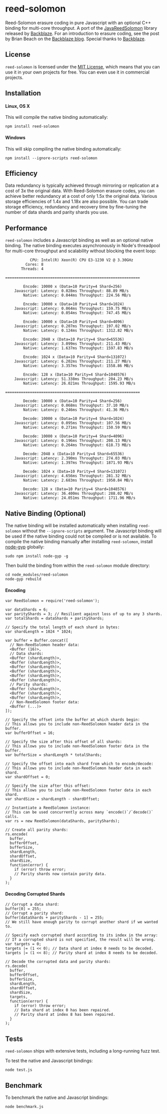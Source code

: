 # reed-solomon
Reed-Solomon erasure coding in pure Javascript with an optional C++ binding for multi-core throughput. A port of the [JavaReedSolomon](https://github.com/Backblaze/JavaReedSolomon) library released by [Backblaze](http://backblaze.com). For an introduction to erasure coding, see the post by Brian Beach on the [Backblaze blog](https://www.backblaze.com/blog/reed-solomon/). Special thanks to [Backblaze](http://backblaze.com).

## License
`reed-solomon` is licensed under the [MIT License](https://en.wikipedia.org/wiki/MIT_License), which means that you can use it in your own projects for free. You can even use it in commercial projects.

## Installation
#### Linux, OS X
This will compile the native binding automatically:
```
npm install reed-solomon
```
#### Windows
This will skip compiling the native binding automatically:
```
npm install --ignore-scripts reed-solomon
```

## Efficiency
Data redundancy is typically achieved through mirroring or replication at a cost of 3x the original data. With Reed-Solomon erasure codes, you can achieve better redundancy at a cost of only 1.5x the original data. Various storage efficiencies of 1.4x and 1.18x are also possible. You can trade storage efficiency, redundancy and recovery time by fine-tuning the number of data shards and parity shards you use.

## Performance
`reed-solomon` includes a Javascript binding as well as an optional native binding. The native binding executes asynchronously in Node's threadpool for multi-core throughput and scalability without blocking the event loop:
```
           CPU: Intel(R) Xeon(R) CPU E3-1230 V2 @ 3.30GHz
         Cores: 8
       Threads: 4

============================================================

        Encode: 10000 x (Data=10 Parity=4 Shard=256)
    Javascript: Latency: 0.028ms Throughput: 88.89 MB/s
        Native: Latency: 0.044ms Throughput: 224.56 MB/s

        Encode: 10000 x (Data=10 Parity=4 Shard=1024)
    Javascript: Latency: 0.064ms Throughput: 159.75 MB/s
        Native: Latency: 0.054ms Throughput: 747.45 MB/s

        Encode: 10000 x (Data=10 Parity=4 Shard=4096)
    Javascript: Latency: 0.207ms Throughput: 197.02 MB/s
        Native: Latency: 0.124ms Throughput: 1312.82 MB/s

        Encode: 2048 x (Data=10 Parity=4 Shard=65536)
    Javascript: Latency: 3.099ms Throughput: 211.43 MB/s
        Native: Latency: 1.637ms Throughput: 1597.83 MB/s

        Encode: 1024 x (Data=10 Parity=4 Shard=131072)
    Javascript: Latency: 6.202ms Throughput: 211.27 MB/s
        Native: Latency: 3.357ms Throughput: 1558.86 MB/s

        Encode: 128 x (Data=10 Parity=4 Shard=1048576)
    Javascript: Latency: 51.338ms Throughput: 204.23 MB/s
        Native: Latency: 26.021ms Throughput: 1595.93 MB/s

============================================================

        Decode: 10000 x (Data=10 Parity=4 Shard=256)
    Javascript: Latency: 0.068ms Throughput: 37.10 MB/s
        Native: Latency: 0.246ms Throughput: 41.36 MB/s

        Decode: 10000 x (Data=10 Parity=4 Shard=1024)
    Javascript: Latency: 0.095ms Throughput: 107.56 MB/s
        Native: Latency: 0.271ms Throughput: 150.59 MB/s

        Decode: 10000 x (Data=10 Parity=4 Shard=4096)
    Javascript: Latency: 0.196ms Throughput: 208.13 MB/s
        Native: Latency: 0.264ms Throughput: 618.73 MB/s

        Decode: 2048 x (Data=10 Parity=4 Shard=65536)
    Javascript: Latency: 2.390ms Throughput: 274.03 MB/s
        Native: Latency: 1.397ms Throughput: 1871.93 MB/s

        Decode: 1024 x (Data=10 Parity=4 Shard=131072)
    Javascript: Latency: 4.656ms Throughput: 281.32 MB/s
        Native: Latency: 2.683ms Throughput: 1950.84 MB/s

        Decode: 128 x (Data=10 Parity=4 Shard=1048576)
    Javascript: Latency: 36.400ms Throughput: 288.02 MB/s
        Native: Latency: 24.051ms Throughput: 1711.96 MB/s
```

## Native Binding (Optional)
The native binding will be installed automatically when installing `reed-solomon` without the `--ignore-scripts` argument. The Javascript binding will be used if the native binding could not be compiled or is not available. To compile the native binding manually after installing `reed-solomon`, install [node-gyp](https://www.npmjs.com/package/node-gyp) globally:
```
sudo npm install node-gyp -g
```
Then build the binding from within the `reed-solomon` module directory:
```
cd node_modules/reed-solomon
node-gyp rebuild
```

#### Encoding
```
var ReedSolomon = require('reed-solomon');

var dataShards = 6;
var parityShards = 3; // Resilient against loss of up to any 3 shards.
var totalShards = dataShards + parityShards;

// Specify the total length of each shard in bytes:
var shardLength = 1024 * 1024;

var buffer = Buffer.concat([
  // Non-ReedSolomon header data:
  <Buffer (16)>,
  // Data shards:
  <Buffer (shardLength)>,
  <Buffer (shardLength)>,
  <Buffer (shardLength)>,
  <Buffer (shardLength)>,
  <Buffer (shardLength)>,
  <Buffer (shardLength)>,
  // Parity shards:
  <Buffer (shardLength)>,
  <Buffer (shardLength)>,
  <Buffer (shardLength)>,
  // Non-ReedSolomon footer data:
  <Buffer (...)>
]);

// Specify the offset into the buffer at which shards begin:
// This allows you to include non-ReedSolomon header data in the buffer.
var bufferOffset = 16;

// Specify the size after this offset of all shards:
// This allows you to include non-ReedSolomon footer data in the buffer.
var bufferSize = shardLength * totalShards;

// Specify the offset into each shard from which to encode/decode:
// This allows you to include non-ReedSolomon header data in each shard.
var shardOffset = 0;

// Specify the size after this offset:
// This allows you to include non-ReedSolomon footer data in each shard.
var shardSize = shardLength - shardOffset;

// Instantiate a ReedSolomon instance:
// This can be used concurrently across many `encode()`/`decode()` calls.
var rs = new ReedSolomon(dataShards, parityShards);

// Create all parity shards:
rs.encode(
  buffer,
  bufferOffset,
  bufferSize,
  shardLength,
  shardOffset,
  shardSize,
  function(error) {
    if (error) throw error;
    // Parity shards now contain parity data.
  }
);
```
#### Decoding Corrupted Shards
```
// Corrupt a data shard:
buffer[0] = 255;
// Corrupt a parity shard:
buffer[dataShards + parityShards - 1] = 255;
// We still have enough parity to corrupt another shard if we wanted to.

// Specify each corrupted shard according to its index in the array:
// If a corrupted shard is not specified, the result will be wrong.
var targets = 0;
targets |= (1 << 0); // Data shard at index 0 needs to be decoded.
targets |= (1 << 8); // Parity shard at index 8 needs to be decoded.

// Decode the corrupted data and parity shards:
rs.decode(
  buffer,
  bufferOffset,
  bufferSize,
  shardLength,
  shardOffset,
  shardSize,
  targets,
  function(error) {
    if (error) throw error;
    // Data shard at index 0 has been repaired.
    // Parity shard at index 8 has been repaired.
  }
);
```

## Tests
`reed-solomon` ships with extensive tests, including a long-running fuzz test.

To test the native and Javascript bindings:
```
node test.js
```

## Benchmark
To benchmark the native and Javascript bindings:
```
node benchmark.js
```

